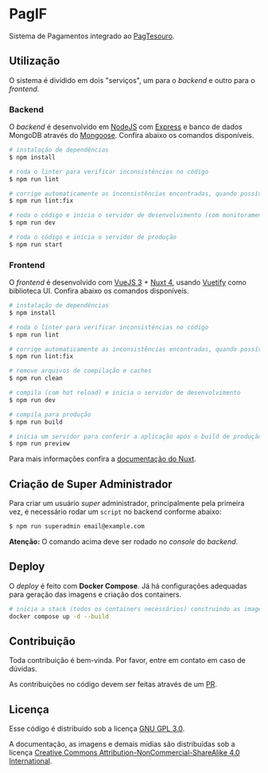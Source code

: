 # PagIF

Sistema de Pagamentos integrado ao [PagTesouro](https://www.gov.br/tesouronacional/pt-br/gru-e-pag-tesouro/pagtesouro).

## Utilização

O sistema é dividido em dois "serviços", um para o _backend_ e outro para o _frontend_.

### Backend

O _backend_ é desenvolvido em [NodeJS](https://nodejs.org/) com [Express](https://expressjs.com/) e banco de dados MongoDB através do [Mongoose](https://mongoosejs.com/). Confira abaixo os comandos disponíveis.


```bash
# instalação de dependências
$ npm install

# roda o linter para verificar inconsistências no código
$ npm run lint

# corrige automaticamente as inconsistências encontradas, quando possível
$ npm run lint:fix

# roda o código e inicia o servidor de desenvolvimento (com monitoramento de mudanças)
$ npm run dev

# roda o código e inicia o servidor de produção
$ npm run start
```

### Frontend

O _frontend_ é desenvolvido com [VueJS 3](https://vuejs.org/) + [Nuxt 4](https://nuxt.com/), usando [Vuetify](https://vuetifyjs.com/) como biblioteca UI. Confira abaixo os comandos disponíveis.

```bash
# instalação de dependências
$ npm install

# roda o linter para verificar inconsistências no código
$ npm run lint

# corrige automaticamente as inconsistências encontradas, quando possível
$ npm run lint:fix

# remove arquivos de compilação e caches
$ npm run clean

# compila (com hot reload) e inicia o servidor de desenvolvimento
$ npm run dev

# compila para produção
$ npm run build

# inicia um servidor para conferir a aplicação após o build de produção
$ npm run preview
```

Para mais informações confira a [documentação do Nuxt](https://nuxt.com/docs).

## Criação de Super Administrador

Para criar um usuário _super_ administrador, principalmente pela primeira vez, é necessário rodar um `script` no backend conforme abaixo:

```bash
$ npm run superadmin email@example.com
```

**Atenção:** O comando acima deve ser rodado no _console_ do _backend_.

## Deploy

O _deploy_ é feito com **Docker Compose**. Já há configurações adequadas para geração das imagens e criação dos containers.

```bash
# inicia a stack (todos os containers necessários) construindo as imagens antes
docker compose up -d --build
```

## Contribuição

Toda contribuição é bem-vinda. Por favor, entre em contato em caso de dúvidas.

As contribuições no código devem ser feitas através de um [PR](https://docs.github.com/pt/pull-requests/collaborating-with-pull-requests/proposing-changes-to-your-work-with-pull-requests/creating-a-pull-request).

## Licença

Esse código é distribuído sob a licença [GNU GPL 3.0](https://www.gnu.org/licenses/gpl-3.0.txt).

A documentação, as imagens e demais mídias são distribuídas sob a licença [Creative Commons Attribution-NonCommercial-ShareAlike 4.0 International](https://creativecommons.org/licenses/by-nc-sa/4.0/).
